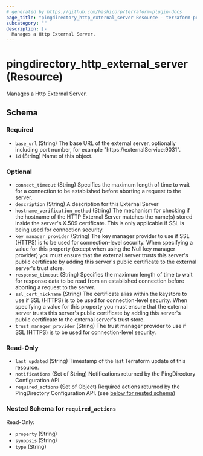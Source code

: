 ```yaml
---
# generated by https://github.com/hashicorp/terraform-plugin-docs
page_title: "pingdirectory_http_external_server Resource - terraform-provider-pingdirectory"
subcategory: ""
description: |-
  Manages a Http External Server.
---
```


# pingdirectory_http_external_server (Resource)

Manages a Http External Server.



<!-- schema generated by tfplugindocs -->
## Schema

### Required

- `base_url` (String) The base URL of the external server, optionally including port number, for example "https://externalService:9031".
- `id` (String) Name of this object.

### Optional

- `connect_timeout` (String) Specifies the maximum length of time to wait for a connection to be established before aborting a request to the server.
- `description` (String) A description for this External Server
- `hostname_verification_method` (String) The mechanism for checking if the hostname of the HTTP External Server matches the name(s) stored inside the server's X.509 certificate. This is only applicable if SSL is being used for connection security.
- `key_manager_provider` (String) The key manager provider to use if SSL (HTTPS) is to be used for connection-level security. When specifying a value for this property (except when using the Null key manager provider) you must ensure that the external server trusts this server's public certificate by adding this server's public certificate to the external server's trust store.
- `response_timeout` (String) Specifies the maximum length of time to wait for response data to be read from an established connection before aborting a request to the server.
- `ssl_cert_nickname` (String) The certificate alias within the keystore to use if SSL (HTTPS) is to be used for connection-level security. When specifying a value for this property you must ensure that the external server trusts this server's public certificate by adding this server's public certificate to the external server's trust store.
- `trust_manager_provider` (String) The trust manager provider to use if SSL (HTTPS) is to be used for connection-level security.

### Read-Only

- `last_updated` (String) Timestamp of the last Terraform update of this resource.
- `notifications` (Set of String) Notifications returned by the PingDirectory Configuration API.
- `required_actions` (Set of Object) Required actions returned by the PingDirectory Configuration API. (see [below for nested schema](#nestedatt--required_actions))

<a id="nestedatt--required_actions"></a>
### Nested Schema for `required_actions`

Read-Only:

- `property` (String)
- `synopsis` (String)
- `type` (String)


